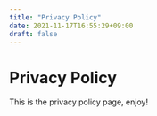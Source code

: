```yaml
---
title: "Privacy Policy"
date: 2021-11-17T16:55:29+09:00
draft: false
---
```


# Privacy Policy

This is the privacy policy page, enjoy!